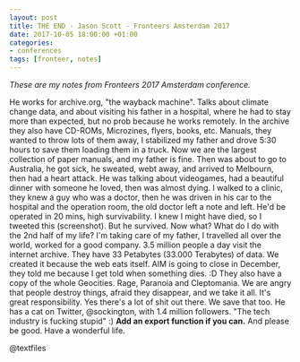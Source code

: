```yaml
---
layout: post
title: THE END - Jason Scott - Fronteers Amsterdam 2017
date: 2017-10-05 18:00:00 +01:00
categories:
- conferences
tags: [fronteer, notes]
---
```


_These are my notes from Fronteers 2017 Amsterdam conference._

He works for archive.org, "the wayback machine". 
Talks about climate change data, and about visiting his father in a hospital, where he had to stay more than expected, but no prob because he works remotely.
In the archive they also have CD-ROMs, Microzines, flyers, books, etc.
Manuals, they wanted to throw lots of them away, I stabilized my father and drove 5:30 hours to save them loading them in a truck. Now we are the largest collection of paper manuals, and my father is fine.
Then was about to go to Australia, he got sick, he sweated, webt away, and arrived to Melbourn, then had a heart attack. He was talking about videogames, had a beautiful dinner with someone he loved, then was almost dying. I walked to a clinic, they knew a guy who was a doctor, then he was driven in his car to the hospital and the operation room, the old doctor left a note and left. He'd be operated in 20 mins, high survivability. I knew I might have died, so I tweeted this (screenshot). But he survived.
Now what? What do I do with the 2nd half of my life? I'm taking care of my father, I travelled all over the world, worked for a good company.
3.5 million people a day visit the internet archive. They have 33 Petabytes (33.000 Terabytes) of data. We created it because the web eats itself. AIM is going to close in December, they told me because I get told when something dies. :D They also have a copy of the whole Geocities. 
Rage, Paranoia and Cleptomania. We are angry that people destroy things, afraid they disappear, and we take it all.
It's great responsibility. Yes there's a lot of shit out there. We save that too.
He has a cat on Twitter, @sockington, with 1.4 million followers. "The tech industry is fucking stupid" :)
**Add an export function if you can.** 
And please be good. Have a wonderful life.


@textfiles
